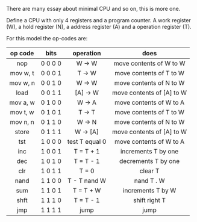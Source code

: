 There are many essay about minimal CPU and so on, this is more one.

Define a CPU with only 4 registers and a program counter. A work register (W), a hold register (N), a address register (A) and a operation register (T). 

For this model the op-codes are:

  | op code | bits | operation | does |
  | :----: | :----: | :----: | :----: |
  | nop | 0 0 0 0 | W -> W | move contents of W to W |
  | mov w, t | 0 0 0 1 | T -> W | move contents of T to W |
  | mov w, n | 0 0 1 0 | W -> W | move contents of N to W |
  | load | 0 0 1 1 | [A] -> W | move contents of [A] to W |
  | mov a, w | 0 1 0 0 | W -> A | move contents of W to A |
  | mov t, w | 0 1 0 1 | T -> T | move contents of T to W |
  | mov n, n | 0 1 1 0 | W -> N | move contents of N to W |
  | store | 0 1 1 1 | W -> [A] | move contents of [A] to W |
  | tst | 1 0 0 0 | test T equal 0 | move contents of W to A |
  | inc | 1 0 0 1 | T = T + 1 | increments T by one |
  | dec | 1 0 1 0 | T = T - 1 | decrements T by one |
  | clr | 1 0 1 1 | T = 0 | clear T|
  | nand | 1 1 0 0 | T - T nand W | nand T . W |
  | sum | 1 1 0 1 | T = T + W | increments T by W |
  | shft | 1 1 1 0 | T = T - 1 | shift right T |
  | jmp | 1 1 1 1 | jump | jump  |
  
  
  
